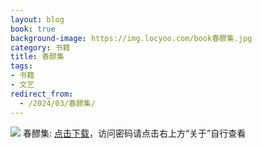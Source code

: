 ```yaml
---
layout: blog
book: true
background-image: https://img.locyoo.com/book春醪集.jpg
category: 书籍
title: 春醪集
tags:
- 书籍
- 文艺
redirect_from:
  - /2024/03/春醪集/
---
```

![](https://img.locyoo.com/book春醪集.jpg)
春醪集: <a name = "ref1" href="https://url18.ctfile.com/f/50983618-1357862606-21287f?p=3619">点击下载</a>，访问密码请点击右上方“关于”自行查看